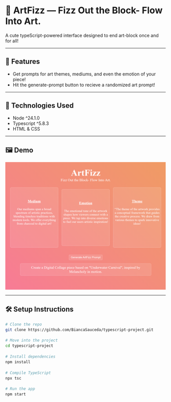 # 🥤 ArtFizz — Fizz Out the Block- Flow Into Art.
A cute typeScript-powered interface designed to end art-block once and for all!

---

## 🚀 Features
- Get prompts for art themes, mediums, and even the emotion of your piece!
- Hit the generate-prompt button to recieve a randomized art prompt!

---

## 🧠 Technologies Used
- Node ^24.1.0
- Typescript ^5.8.3
- HTML & CSS

---

## 🖼️ Demo
![my-flask-demo](dist/assets/demo.png)

---

## 🛠️ Setup Instructions
```bash
# Clone the repo
git clone https://github.com/BiancaSauceda/typescript-project.git

# Move into the project
cd typescript-project

# Install dependencies
npm install

# Compile TypeScript
npx tsc

# Run the app
npm start